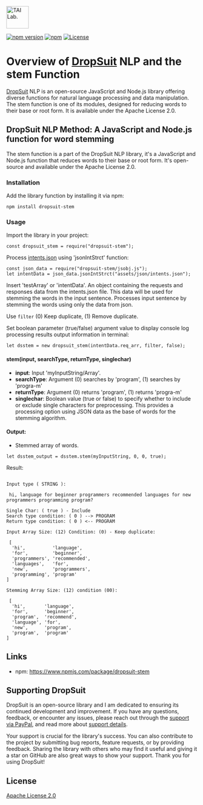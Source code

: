 [<img alt="TAI Lab." width="59px" src="https://github.com/ladooniani/tailab/blob/master/assets/tai_lab_terbinari_cbm_project_logo.png" />](https://github.com/ladooniani/dropsuit#readme)

[![npm version](https://img.shields.io/npm/v/dropsuit-stem.svg?style=flat)](https://www.npmjs.com/package/dropsuit-stem) [![npm](https://img.shields.io/npm/dt/dropsuit-stem.svg?style=flat-square)](https://www.npmjs.com/package/dropsuit-stem) [![License](https://img.shields.io/npm/l/dropsuit-stem.svg)](https://www.npmjs.com/package/dropsuit-stem)

# Overview of [DropSuit](https://github.com/ladooniani/dropsuit#readme) NLP and the stem Function

[DropSuit](https://github.com/ladooniani/dropsuit#readme) NLP is an open-source JavaScript and Node.js library offering diverse functions for natural language processing and data manipulation. The stem function is one of its modules, designed for reducing words to their base or root form. It is available under the Apache License 2.0.

## DropSuit NLP Method: A JavaScript and Node.js function for word stemming

The stem function is a part of the DropSuit NLP library, it's a JavaScript and Node.js function that reduces words to their base or root form. It's open-source and available under the Apache License 2.0.

### Installation

Add the library function by installing it via npm:

```
npm install dropsuit-stem
```

### Usage

Import the library in your project:

```
const dropsuit_stem = require("dropsuit-stem");

```

Process [intents.json](https://github.com/ladooniani/dropsuit-stem/blob/main/test/intents.json) using 'jsonIntStrct' function:

```
const json_data = require("dropsuit-stem/jsobj.js");
let intentData = json_data.jsonIntStrct("assets/json/intents.json");

```

Insert 'testArray' or 'intentData'. An object containing the requests and responses data from the intents.json file. This data will be used for stemming the words in the input sentence. Processes input sentence by stemming the words using only the data from json.

Use `filter` (0) Keep duplicate, (1) Remove duplicate.

Set boolean parameter (true/false) argument value to display console log processing results output information in terminal:

```
let dsstem = new dropsuit_stem(intentData.req_arr, filter, false);

```

#### stem(input, searchType, returnType, singlechar)

- **input**: Input 'myInputString/Array'.
- **searchType**: Argument (0) searches by 'program', (1) searches by 'progra-m'
- **returnType**: Argument (0) returns 'program', (1) returns 'progra-m'
- **singlechar**: Boolean value (true or false) to specify whether to include or exclude single characters for preprocessing. This provides a processing option using JSON data as the base of words for the stemming algorithm.

#### Output:

- Stemmed array of words.

```
let dsstem_output = dsstem.stem(myInputString, 0, 0, true);
```

Result:

```

Input type ( STRING ):

 hi, language for beginner programmers recommended languages for new programmers programming program?

Single Char: ( true ) - Include
Search type condition: ( 0 ) --> PROGRAM
Return type condition: ( 0 ) <-- PROGRAM

Input Array Size: (12) Condition: (0) - Keep duplicate:

 [
  'hi',          'language',
  'for',         'beginner',
  'programmers', 'recommended',
  'languages',   'for',
  'new',         'programmers',
  'programming', 'program'
]

Stemming Array Size: (12) condition (00):

 [
  'hi',       'language',
  'for',      'beginner',
  'program',  'recommend',
  'language', 'for',
  'new',      'program',
  'program',  'program'
]

```

## Links

- npm: https://www.npmjs.com/package/dropsuit-stem

## Supporting DropSuit

DropSuit is an open-source library and I am dedicated to ensuring its continued development and improvement. If you have any questions, feedback, or encounter any issues, please reach out through the [support via PayPal](https://www.paypal.com/paypalme/dropsuit?country.x=GE&locale.x=en_US), and read more about [support details](https://github.com/ladooniani/dropsuit/blob/main/Support.md).

Your support is crucial for the library's success. You can also contribute to the project by submitting bug reports, feature requests, or by providing feedback. Sharing the library with others who may find it useful and giving it a star on GitHub are also great ways to show your support. Thank you for using DropSuit!

## License

[Apache License 2.0](LICENSE.txt)

